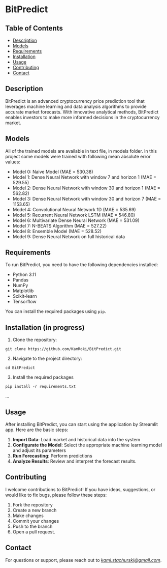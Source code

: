 # BitPredict

## Table of Contents
- [Description](#description)
- [Models](#models)
- [Requirements](#requirements)
- [Installation](#installation)
- [Usage](#usage)
- [Contributing](#contributing)
- [Contact](#contact)

## Description
BitPredict is an advanced cryptocurrency price prediction tool that leverages machine learning and data analysis algorithms to provide accurate market forecasts. With innovative analytical methods, BitPredict enables investors to make more informed decisions in the cryptocurrency market.

## Models
All of the trained models are available in text file, in models folder. In this project some models were trained with following mean absolute error values:
* Model 0: Naive Model (MAE = 530.38)
* Model 1: Dense Neural Network with window 7 and horizon 1 (MAE = 529.55)
* Model 2: Dense Neural Network with window 30 and horizon 1 (MAE = 562.82)
* Model 3: Dense Neural Network with window 30 and horizon 7 (MAE = 1153.65)
* Model 4: Convolutional Neural Network 1D (MAE = 535.69)
* Model 5: Recurrent Neural Network LSTM (MAE = 546.80)
* Model 6: Multivariate Dense Neural Network (MAE = 531.09)
* Model 7: N-BEATS Algorithm (MAE = 527.22)
* Model 8: Ensemble Model (MAE = 528.52)
* Model 9: Dense Neural Network on full historical data

## Requirements
To run BitPredict, you need to have the following dependencies installed:
- Python 3.11
- Pandas
- NumPy
- Matplotlib
- Scikit-learn
- Tensorflow

You can install the required packages using `pip`.

## Installation (in progress)
1. Clone the repository:
```
git clone https://github.com/KamRoki/BitPredict.git
```
2. Navigate to the project directory:
```
cd BitPredict
```
3. Install the required packages
```
pip install -r requirements.txt
```
...

## Usage
After installing BitPredict, you can start using the application by Streamlit app. Here are the basic steps:
1. **Import Data**: Load market and historical data into the system
2. **Configurate the Model**: Select the appropriate machine learning model and adjust its parameters
3. **Run Forecasting**: Perform predictions
4. **Analyze Results**: Review and interpret the forecast results. 

## Contributing 
I welcome contributions to BitPredict! If you have ideas, suggestions, or would like to fix bugs, please follow these steps:
1. Fork the repository
2. Create a new branch
3. Make changes
4. Commit your changes
5. Push to the branch
6. Open a pull request.

## Contact
For questions or support, please reach out to *kami.stachurski@gmail.com*.